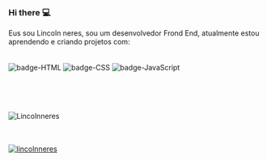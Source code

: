 ### Hi there :computer:


Eus sou Lincoln neres, sou um desenvolvedor Frond End, atualmente estou aprendendo e criando projetos com:
<br>
<br>
<br>
<img src="https://img.shields.io/badge/HTML5-E34F26?style=for-the-badge&logo=html5&logoColor=white" alt="badge-HTML"/>
<img src="https://img.shields.io/badge/CSS3-1572B6?style=for-the-badge&logo=css3&logoColor=white" alt="badge-CSS"/>
<img src="https://img.shields.io/badge/JavaScript-F7DF1E?style=for-the-badge&logo=javascript&logoColor=black" alt="badge-JavaScript"/>

<br>
<br>
<br>

![Lincolnneres](https://github-readme-stats.vercel.app/api?username=Lincolnneres&show_icons=true)
<br>
<br>
<br>

[![lincolnneres](https://github-readme-stats.vercel.app/api/top-langs/?username=lincolnneres)](https://github.com/anuraghazra/github-readme-stats)

